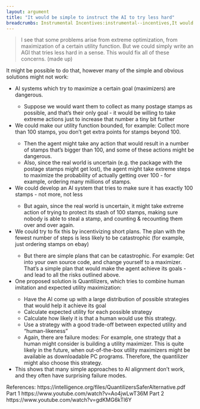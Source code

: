 ```yaml
---
layout: argument
title: "It would be simple to instruct the AI to try less hard"
breadcrumbs: Instrumental Incentives:instrumental--incentives,It would be simple to instruct the AI to try less hard:it-would-be-simple-to-instruct-the--ai-to-try-less-hard
---
```

<blockquote>I see that some problems arise from extreme optimization, from maximization of a certain utility function. But we could simply write an AGI that tries less hard in a sense. This would fix all of these concerns. (made up)
</blockquote>
It might be possible to do that, however many of the simple and obvious solutions might not work:
<ul><li>AI systems which try to maximize a certain goal (maximizers) are dangerous.</li>
<ul><li>Suppose we would want them to collect as many postage stamps as possible, and that’s their only goal - it would be willing to take extreme actions just to increase that number a tiny bit further</li>
</ul><li>We could make our utility function bounded, for example: Collect more than 100 stamps, you don’t get extra points for stamps beyond 100.</li>
<ul><li>Then the agent might take any action that would result in a number of stamps that’s bigger than 100, and some of these actions might be dangerous.</li>
<li>Also, since the real world is uncertain (e.g. the package with the postage stamps might get lost), the agent might take extreme steps to maximize the probability of actually getting over 100 - for example, ordering many millions of stamps.</li>
</ul><li>We could develop an AI system that tries to make sure it has exactly 100 stamps - not more, not less</li>
<ul><li>But again, since the real world is uncertain, it might take extreme action of trying to protect its stash of 100 stamps, making sure nobody is able to steal a stamp, and counting & recounting them over and over again.</li>
</ul><li>We could try to fix this by incentivizing short plans. The plan with the fewest number of steps is less likely to be catastrophic (for example, just ordering stamps on ebay)</li>
<ul><li>But there are simple plans that can be catastrophic. For example: Get into your own source code, and change yourself to a maximizer. That’s a simple plan that would make the agent achieve its goals - and lead to all the risks outlined above.</li>
</ul><li>One proposed solution is Quantilizers, which tries to combine human imitation and expected utility maximization:</li>
<ul><li>Have the AI come up with a large distribution of possible strategies that would help it achieve its goal</li>
<li>Calculate expected utility for each possible strategy</li>
<li>Calculate how likely it is that a human would use this strategy.</li>
<li>Use a strategy with a good trade-off between expected utility and “human-likeness”</li>
<li>Again, there are failure modes: For example, one strategy that a human might consider is building a utility maximizer. This is quite likely in the future, when out-of-the-box utility maximizers might be available as downloadable PC programs. Therefore, the quantilizer might also choose this strategy.</li>
</ul><li>This shows that many simple approaches to AI alignment don’t work, and they often have surprising failure modes.</li>
</ul>References:
https://intelligence.org/files/QuantilizersSaferAlternative.pdf
Part 1
https://www.youtube.com/watch?v=Ao4jwLwT36M
Part 2
https://www.youtube.com/watch?v=gdKMG6kTl6Y
